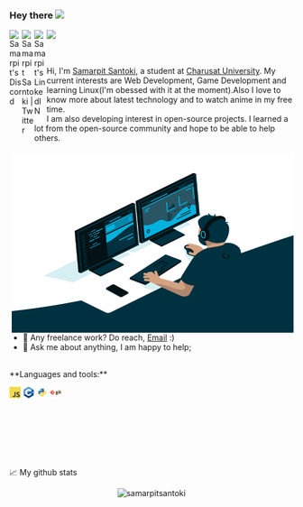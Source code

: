 ### Hey there <img src="https://media.giphy.com/media/hvRJCLFzcasrR4ia7z/giphy.gif" width="25px">
<a href="https://discord.gg/bMtfdQDR">
  <img align="left" alt="Samarpit's Discord" width="22px" src="https://raw.githubusercontent.com/peterthehan/peterthehan/master/assets/discord.svg" />
</a>
<a href="https://twitter.com/samarpitsantoki">
  <img align="left" alt="Samarpit Santoki | Twitter" width="22px" src="https://raw.githubusercontent.com/peterthehan/peterthehan/master/assets/twitter.svg" />
</a>
<a href="https://in.linkedin.com/in/samarpit-santoki-9715441b8">
  <img align="left" alt="Samarpit's LinkedIN" width="22px" src="https://raw.githubusercontent.com/peterthehan/peterthehan/master/assets/linkedin.svg" />
</a>

![](https://visitor-badge.glitch.me/badge?page_id=samarpitsantoki.samrpitsantoki)

<br/>

Hi, I'm [Samarpit Santoki](https://www.instagram.com/samarpit_santoki),
a student at [Charusat University](https://www.charusat.ac.in/). My current interests are Web Development, Game Development and learning Linux(I'm obessed with it at the moment).Also I love to know more about latest technology and to watch anime in my free time.
<br/>
I am also developing interest in open-source projects. I learned a lot from the open-source community and hope to be able to help others. <br/><br/>
  <img align="right" alt="GIF" src="https://github.com/SamarpitSantoki/SamarpitSantoki/blob/db87d8a4b2f59764608534502a4c0335fa6a9e7b/code.gif?raw=true" width="500" height="320" />
  <br/>
- 💼 Any freelance work? Do reach, [Email](mailto:samarpit.santoki@gmail.com) :)
- 💬 Ask me about anything, I am happy to help;
<br/>
**Languages and tools:**  

<code><img height="20" src="https://raw.githubusercontent.com/github/explore/80688e429a7d4ef2fca1e82350fe8e3517d3494d/topics/javascript/javascript.png"></code>
<code><img height="20" src="https://raw.githubusercontent.com/github/explore/80688e429a7d4ef2fca1e82350fe8e3517d3494d/topics/cpp/cpp.png"></code>
<code><img height="20" src="https://raw.githubusercontent.com/github/explore/80688e429a7d4ef2fca1e82350fe8e3517d3494d/topics/python/python.png"></code>
<code><img height="20" src="https://raw.githubusercontent.com/github/explore/80688e429a7d4ef2fca1e82350fe8e3517d3494d/topics/git/git.png"></code>
<br/><br/><br/><br/><br/><br/><br/><br/>
📈 My github stats

<p align="center"> <img src="https://github-readme-stats.vercel.app/api?username=samarpitsantoki&show_icons=true&theme=gotham" alt="samarpitsantoki" />




